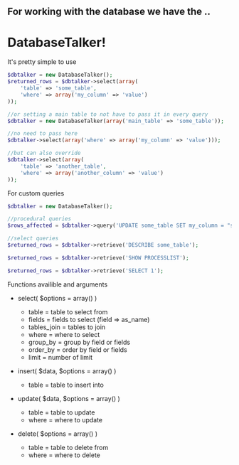## For working with the database we have the .. ##

# DatabaseTalker! #

It's pretty simple to use

```php
$dbtalker = new DatabaseTalker();
$returned_rows = $dbtalker->select(array(
    'table' => 'some_table', 
    'where' => array('my_column' => 'value')
));

//or setting a main table to not have to pass it in every query
$dbtalker = new DatabaseTalker(array('main_table' => 'some_table'));

//no need to pass here
$dbtalker->select(array('where' => array('my_column' => 'value')));

//but can also override
$dbtalker->select(array(
    'table' => 'another_table', 
    'where' => array('another_column' => 'value')
));
```

For custom queries

```php
$dbtalker = new DatabaseTalker();

//procedural queries
$rows_affected = $dbtalker->query('UPDATE some_table SET my_column = "super value" WHERE some_table_id = 1');

//select queries
$returned_rows = $dbtalker->retrieve('DESCRIBE some_table');

$returned_rows = $dbtalker->retrieve('SHOW PROCESSLIST');

$returned_rows = $dbtalker->retrieve('SELECT 1');
```

Functions availible and arguments 

* select( $options = array() )
    * table = table to select from
    * fields = fields to select (field => as_name) 
    * tables_join = tables to join
    * where = where to select
    * group_by = group by field or fields
    * order_by = order by field or fields
    * limit = number of limit

* insert( $data, $options = array() )
    * table = table to insert into

* update( $data, $options = array() )
    * table = table to update
    * where = where to update

* delete( $options = array() )
    * table = table to delete from
    * where = where to delete